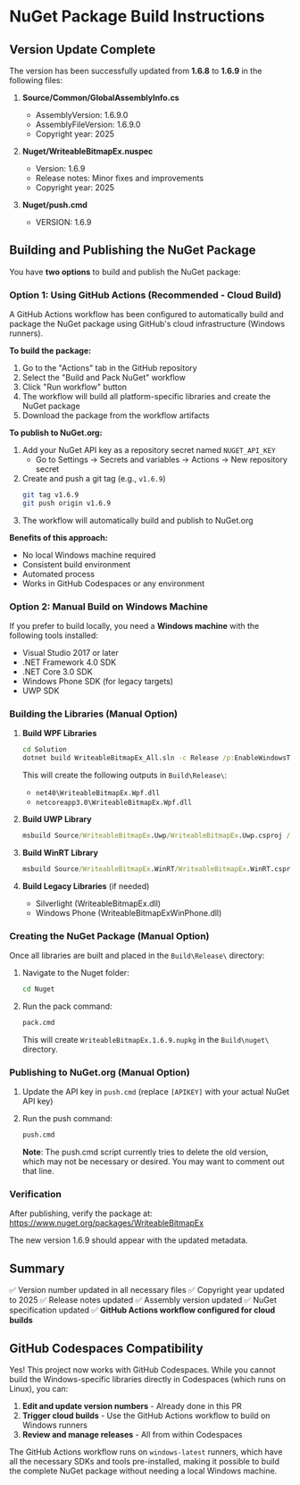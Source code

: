 # NuGet Package Build Instructions

## Version Update Complete

The version has been successfully updated from **1.6.8** to **1.6.9** in the following files:

1. **Source/Common/GlobalAssemblyInfo.cs**
   - AssemblyVersion: 1.6.9.0
   - AssemblyFileVersion: 1.6.9.0
   - Copyright year: 2025

2. **Nuget/WriteableBitmapEx.nuspec**
   - Version: 1.6.9
   - Release notes: Minor fixes and improvements
   - Copyright year: 2025

3. **Nuget/push.cmd**
   - VERSION: 1.6.9

## Building and Publishing the NuGet Package

You have **two options** to build and publish the NuGet package:

### Option 1: Using GitHub Actions (Recommended - Cloud Build)

A GitHub Actions workflow has been configured to automatically build and package the NuGet package using GitHub's cloud infrastructure (Windows runners).

**To build the package:**
1. Go to the "Actions" tab in the GitHub repository
2. Select the "Build and Pack NuGet" workflow
3. Click "Run workflow" button
4. The workflow will build all platform-specific libraries and create the NuGet package
5. Download the package from the workflow artifacts

**To publish to NuGet.org:**
1. Add your NuGet API key as a repository secret named `NUGET_API_KEY`
   - Go to Settings → Secrets and variables → Actions → New repository secret
2. Create and push a git tag (e.g., `v1.6.9`)
   ```bash
   git tag v1.6.9
   git push origin v1.6.9
   ```
3. The workflow will automatically build and publish to NuGet.org

**Benefits of this approach:**
- No local Windows machine required
- Consistent build environment
- Automated process
- Works in GitHub Codespaces or any environment

### Option 2: Manual Build on Windows Machine

If you prefer to build locally, you need a **Windows machine** with the following tools installed:
- Visual Studio 2017 or later
- .NET Framework 4.0 SDK
- .NET Core 3.0 SDK
- Windows Phone SDK (for legacy targets)
- UWP SDK

### Building the Libraries (Manual Option)

1. **Build WPF Libraries**
   ```cmd
   cd Solution
   dotnet build WriteableBitmapEx_All.sln -c Release /p:EnableWindowsTargeting=true
   ```
   This will create the following outputs in `Build\Release\`:
   - `net40\WriteableBitmapEx.Wpf.dll`
   - `netcoreapp3.0\WriteableBitmapEx.Wpf.dll`

2. **Build UWP Library**
   ```cmd
   msbuild Source/WriteableBitmapEx.Uwp/WriteableBitmapEx.Uwp.csproj /p:Configuration=Release
   ```

3. **Build WinRT Library**
   ```cmd
   msbuild Source/WriteableBitmapEx.WinRT/WriteableBitmapEx.WinRT.csproj /p:Configuration=Release
   ```

4. **Build Legacy Libraries** (if needed)
   - Silverlight (WriteableBitmapEx.dll)
   - Windows Phone (WriteableBitmapExWinPhone.dll)

### Creating the NuGet Package (Manual Option)

Once all libraries are built and placed in the `Build\Release\` directory:

1. Navigate to the Nuget folder:
   ```cmd
   cd Nuget
   ```

2. Run the pack command:
   ```cmd
   pack.cmd
   ```
   This will create `WriteableBitmapEx.1.6.9.nupkg` in the `Build\nuget\` directory.

### Publishing to NuGet.org (Manual Option)

1. Update the API key in `push.cmd` (replace `[APIKEY]` with your actual NuGet API key)

2. Run the push command:
   ```cmd
   push.cmd
   ```
   
   **Note**: The push.cmd script currently tries to delete the old version, which may not be necessary or desired. You may want to comment out that line.

### Verification

After publishing, verify the package at:
https://www.nuget.org/packages/WriteableBitmapEx

The new version 1.6.9 should appear with the updated metadata.

## Summary

✅ Version number updated in all necessary files
✅ Copyright year updated to 2025
✅ Release notes updated
✅ Assembly version updated
✅ NuGet specification updated
✅ **GitHub Actions workflow configured for cloud builds**

## GitHub Codespaces Compatibility

Yes! This project now works with GitHub Codespaces. While you cannot build the Windows-specific libraries directly in Codespaces (which runs on Linux), you can:

1. **Edit and update version numbers** - Already done in this PR
2. **Trigger cloud builds** - Use the GitHub Actions workflow to build on Windows runners
3. **Review and manage releases** - All from within Codespaces

The GitHub Actions workflow runs on `windows-latest` runners, which have all the necessary SDKs and tools pre-installed, making it possible to build the complete NuGet package without needing a local Windows machine.
